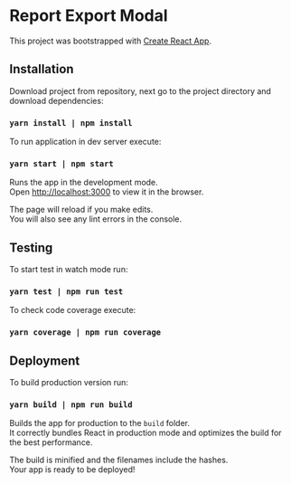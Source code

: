 # Report Export Modal

This project was bootstrapped with [Create React App](https://github.com/facebook/create-react-app).

## Installation

Download project from repository, next go to the project directory and download dependencies:

### `yarn install | npm install`

To run application in dev server execute:
### `yarn start | npm start`

Runs the app in the development mode.\
Open [http://localhost:3000](http://localhost:3000) to view it in the browser.

The page will reload if you make edits.\
You will also see any lint errors in the console.

## Testing

To start test in watch mode run:

### `yarn test | npm run test`

To check code coverage execute:
### `yarn coverage | npm run coverage`

## Deployment

To build production version run:
### `yarn build | npm run build`

Builds the app for production to the `build` folder.\
It correctly bundles React in production mode and optimizes the build for the best performance.

The build is minified and the filenames include the hashes.\
Your app is ready to be deployed!
